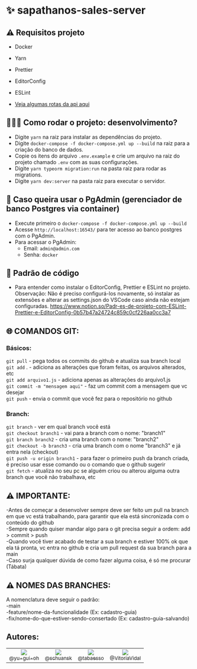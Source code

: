 # ✨ sapathanos-sales-server

## ⚠ Requisitos projeto
-  Docker
-  Yarn
-  Prettier
-  EditorConfig
-  ESLint

- [Veja algumas rotas da api aqui](routes.md)

## 👩🏻‍💻 Como rodar o projeto: desenvolvimento?

   -  Digite `yarn` na raiz para instalar as dependências do projeto.
   -  Digite `docker-compose -f docker-compose.yml up --build` na raiz para a criação do banco de dados.
   -  Copie os itens do arquivo `.env.example` e crie um arquivo na raiz do projeto chamado `.env` com as suas configurações.
   -  Digite `yarn typeorm migration:run` na pasta raiz para rodar as migrations.
   -  Digite `yarn dev:server` na pasta raiz para executar o servidor.

## 🐘 Caso queira usar o PgAdmin (gerenciador de banco Postgres via container)
  -  Execute primeiro o `docker-compose -f docker-compose.yml up --build`
  -  Acesse `http://localhost:16543/` para ter acesso ao banco postgres com o PgAdmin.
  -  Para acessar o PgAdmin:
      - Email: `admin@admin.com`
      - Senha: `docker`

## 🛑 Padrão de código
   -  Para entender como instalar o EditorConfig, Prettier e ESLint no projeto. Observação: Não é preciso configurá-los novamente, só instalar as extensões e alterar as settings.json do VSCode caso ainda não estejam configuradas. https://www.notion.so/Padr-es-de-projeto-com-ESLint-Prettier-e-EditorConfig-0b57b47a24724c859c0cf226aa0cc3a7

## 🌐 COMANDOS GIT:

### Básicos:
`git pull` - pega todos os commits do github e atualiza sua branch local<br>
`git add` . - adiciona as alterações que foram feitas, os arquivos alterados, etc<br>
`git add arquivo1.js` - adiciona apenas as alterações do arquivo1.js<br>
`git commit -m "mensagem aqui"` - faz um commit com a mensagem que vc desejar<br>
`git push` - envia o commit que você fez para o repositório no github<br>

### Branch:
`git branch` - ver em qual branch você está<br>
`git checkout branch1` - vai para a branch com o nome: "branch1"<br>
`git branch branch2` - cria uma branch com o nome: "branch2"<br>
`git checkout -b branch3` - cria uma branch com o nome "branch3" e já entra nela (checkout)<br>
`git push -u origin branch1` - para fazer o primeiro push da branch criada, é preciso usar esse comando ou o comando que o github sugerir<br>
`git fetch` - atualiza no seu pc se alguém criou ou alterou alguma outra branch que você não trabalhava, etc<br>

## ⚠ IMPORTANTE:
-Antes de começar a desenvolver sempre deve ser feito um pull na branch em que vc está trabalhando, para garantir que ela está sincronizada com o conteúdo do github<br>
-Sempre quando quiser mandar algo para o git precisa seguir a ordem: add > commit > push<br>
-Quando você tiver acabado de testar a sua branch e estiver 100% ok que ela tá pronta, vc entra no github e cria um pull request da sua branch para a main<br>
-Caso surja qualquer dúvida de como fazer alguma coisa, é só me procurar (Tábata)<br>

## ⚠ NOMES DAS BRANCHES:
A nomenclatura deve seguir o padrão:<br>
-main<br>
-feature/nome-da-funcionalidade (Ex: cadastro-guia)<br>
-fix/nome-do-que-estiver-sendo-consertado (Ex: cadastro-guia-salvando)<br>

## Autores:

<table>
    <tr>
        <td style="text-align:center">
            <a href="https://github.com/yu-gui-oh" target="blank" rel="noopener"><img src="https://avatars1.githubusercontent.com/u/47790486?s=115&v=4"><br><sub>@yu-gui-oh</sub></a>
        </td>
        <td style="text-align:center">
            <a href="https://github.com/schuansk" target="blank" rel="noopener"><img src="https://avatars1.githubusercontent.com/u/11741138?s=115&v=4"><br><sub>@schuansk</sub></a>
        </td>
        <td style="text-align:center">
            <a href="https://github.com/tabaesso" target="blank" rel="noopener"><img src="https://avatars1.githubusercontent.com/u/43206830?s=115&v=4"><br><sub>@tabaesso</sub></a>
        </td>
        <td style="text-align:center">
            <a href="https://github.com/VitoriaVidal" target="blank" rel="noopener"><img src="https://avatars1.githubusercontent.com/u/47597666?s=115&v=4"><br><sub>@VitoriaVidal</sub></a>
        </td>
    </tr>
</table>
